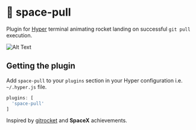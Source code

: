 # 🚀 space-pull
 
Plugin for [Hyper](https://hyper.is/) terminal animating rocket landing on successful `git pull` execution.

![Alt Text](https://github.com/lukaszromerowicz/space-pull/raw/master/action.gif)

## Getting the plugin 

Add `space-pull` to your `plugins` section in your Hyper configuration i.e. `~/.hyper.js` file.

```javascript
plugins: [
  'space-pull'
]

```


Inspired by [gitrocket](https://github.com/bomanimc/gitrocket) and **SpaceX** achievements. 
